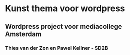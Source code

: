 # Kunst thema voor wordpress

## Wordpress project voor mediacollege Amsterdam

### Thies van der Zon en Pawel Kellner - SD2B

